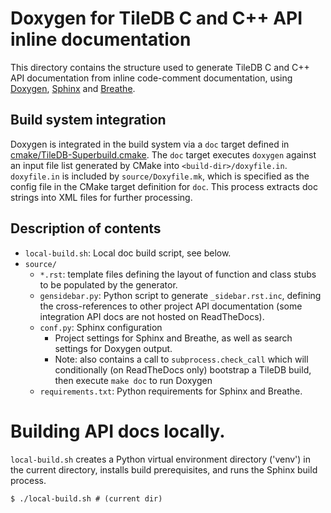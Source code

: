 # Doxygen for TileDB C and C++ API inline documentation

This directory contains the structure used to generate TileDB C and C++ API documentation from inline code-comment documentation, using [Doxygen](https://www.doxygen.nl/), [Sphinx](https://www.sphinx-doc.org/en/master/) and [Breathe](https://breathe.readthedocs.io/en/latest/).

## Build system integration

Doxygen is integrated in the build system via a `doc` target defined in [cmake/TileDB-Superbuild.cmake](../../cmake/TileDB-Superbuild.cmake). The `doc` target executes `doxygen` against an input file list generated by CMake into `<build-dir>/doxyfile.in`. `doxyfile.in` is included by `source/Doxyfile.mk`, which is specified as the config file in the CMake target definition for `doc`. This process extracts doc strings into XML files for further processing.

## Description of contents

* `local-build.sh`: Local doc build script, see below.
* `source/`
    - `*.rst`: template files defining the layout of function and class stubs to be populated by the generator.
    - `gensidebar.py`: Python script to generate `_sidebar.rst.inc`, defining the cross-references to other project API documentation (some integration API docs are not hosted on ReadTheDocs).
    - `conf.py`: Sphinx configuration
        - Project settings for Sphinx and Breathe, as well as search settings for Doxygen output.
        - Note: also contains a call to `subprocess.check_call` which will conditionally (on ReadTheDocs only) bootstrap a TileDB build, then execute `make doc` to run Doxygen
    - `requirements.txt`: Python requirements for Sphinx and Breathe.

# Building API docs locally.

`local-build.sh` creates a Python virtual environment directory ('venv') in the current directory, installs build prerequisites, and runs the Sphinx build process.

    $ ./local-build.sh # (current dir)